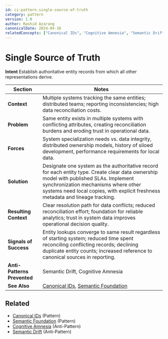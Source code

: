 ```yaml
---
id: ci:pattern.single-source-of-truth
category: pattern
version: 1.0
author: Rashid Azarang
canonicalDate: 2024-04-16
relatedConcepts: ["Canonical IDs", "Cognitive Amnesia", "Semantic Drift", "Semantic Foundation"]
---
```


<!-- Migration Status: Complete -->

# Single Source of Truth

**Intent** Establish authoritative entity records from which all other representations derive.

| Section | Notes |
|---------|-------|
| **Context** | Multiple systems tracking the same entities; distributed teams; reporting inconsistencies; high data reconciliation costs. |
| **Problem** | Same entity exists in multiple systems with conflicting attributes, creating reconciliation burdens and eroding trust in operational data. |
| **Forces** | System specialization needs vs. data integrity, distributed ownership models, history of siloed development, performance requirements for local data. |
| **Solution** | Designate one system as the authoritative record for each entity type. Create clear data ownership model with published SLAs. Implement synchronization mechanisms where other systems need local copies, with explicit freshness metadata and lineage tracking. |
| **Resulting Context** | Clear resolution path for data conflicts; reduced reconciliation effort; foundation for reliable analytics; trust in system data improves operational decision quality. |
| **Signals of Success** | Entity lookups converge to same result regardless of starting system; reduced time spent reconciling conflicting records; declining duplicate entity counts; increased reference to canonical sources in reporting. |
| **Anti-Patterns Prevented** | Semantic Drift, Cognitive Amnesia |
| **See Also** | [Canonical IDs](canonical-ids.md), [Semantic Foundation](semantic-foundation.md) |







## Related

- [Canonical IDs](canonical-ids.md) (Pattern)
- [Semantic Foundation](semantic-foundation.md) (Pattern)
- [Cognitive Amnesia](../anti-patterns/cognitive-amnesia.md) (Anti-Pattern)
- [Semantic Drift](../anti-patterns/semantic-drift.md) (Anti-Pattern)
